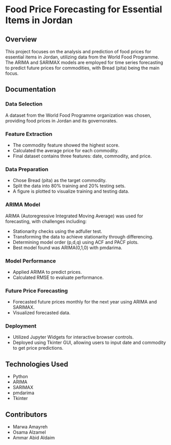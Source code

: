 # Food Price Forecasting for Essential Items in Jordan

## Overview
This project focuses on the analysis and prediction of food prices for essential items in Jordan, utilizing data from the World Food Programme. The ARIMA and SARIMAX models are employed for time series forecasting to predict future prices for commodities, with Bread (pita) being the main focus.

## Documentation

### Data Selection
A dataset from the World Food Programme organization was chosen, providing food prices in Jordan and its governorates.

### Feature Extraction
- The commodity feature showed the highest score.
- Calculated the average price for each commodity.
- Final dataset contains three features: date, commodity, and price.

### Data Preparation
- Chose Bread (pita) as the target commodity.
- Split the data into 80% training and 20% testing sets.
- A figure is plotted to visualize training and testing data.

### ARIMA Model
ARIMA (Autoregressive Integrated Moving Average) was used for forecasting, with challenges including:
- Stationarity checks using the adfuller test.
- Transforming the data to achieve stationarity through differencing.
- Determining model order (p,d,q) using ACF and PACF plots.
- Best model found was ARIMA(0,1,0) with pmdarima.

### Model Performance
- Applied ARIMA to predict prices.
- Calculated RMSE to evaluate performance.

### Future Price Forecasting
- Forecasted future prices monthly for the next year using ARIMA and SARIMAX.
- Visualized forecasted data.

### Deployment
- Utilized Jupyter Widgets for interactive browser controls.
- Deployed using Tkinter GUI, allowing users to input date and commodity to get price predictions.

## Technologies Used
- Python
- ARIMA
- SARIMAX
- pmdarima
- Tkinter

## Contributors
- Marwa Amayreh
- Osama Alzamel
- Ammar Abid Aldaim

